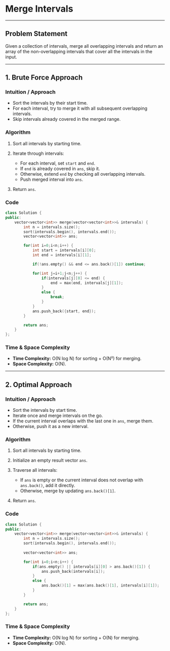 # Merge Intervals

---

## Problem Statement

Given a collection of intervals, merge all overlapping intervals and return an array of the non-overlapping intervals that cover all the intervals in the input.

---

## 1. Brute Force Approach

### Intuition / Approach

* Sort the intervals by their start time.
* For each interval, try to merge it with all subsequent overlapping intervals.
* Skip intervals already covered in the merged range.

### Algorithm

1. Sort all intervals by starting time.
2. Iterate through intervals:

   * For each interval, set `start` and `end`.
   * If `end` is already covered in `ans`, skip it.
   * Otherwise, extend `end` by checking all overlapping intervals.
   * Push merged interval into `ans`.
3. Return `ans`.

### Code

```cpp
class Solution {
public:
    vector<vector<int>> merge(vector<vector<int>>& intervals) {
        int n = intervals.size();
        sort(intervals.begin(), intervals.end());
        vector<vector<int>> ans;

        for(int i=0;i<n;i++) {
            int start = intervals[i][0];
            int end = intervals[i][1];

            if(!ans.empty() && end <= ans.back()[1]) continue;

            for(int j=i+1;j<n;j++) {
                if(intervals[j][0] <= end) {
                    end = max(end, intervals[j][1]);
                }
                else {
                    break;
                }
            }
            ans.push_back({start, end});
        }

        return ans;
    }
};
```

### Time & Space Complexity

* **Time Complexity:** O(N log N) for sorting + O(N²) for merging.
* **Space Complexity:** O(N).

---

## 2. Optimal Approach

### Intuition / Approach

* Sort the intervals by start time.
* Iterate once and merge intervals on the go.
* If the current interval overlaps with the last one in `ans`, merge them.
* Otherwise, push it as a new interval.

### Algorithm

1. Sort all intervals by starting time.
2. Initialize an empty result vector `ans`.
3. Traverse all intervals:

   * If `ans` is empty or the current interval does not overlap with `ans.back()`, add it directly.
   * Otherwise, merge by updating `ans.back()[1]`.
4. Return `ans`.

### Code

```cpp
class Solution {
public:
    vector<vector<int>> merge(vector<vector<int>>& intervals) {
        int n = intervals.size();
        sort(intervals.begin(), intervals.end());
        
        vector<vector<int>> ans;

        for(int i=0;i<n;i++) {
            if(ans.empty() || intervals[i][0] > ans.back()[1]) {
                ans.push_back(intervals[i]);
            }
            else {
                ans.back()[1] = max(ans.back()[1], intervals[i][1]);
            }
        }

        return ans;
    }
};
```

### Time & Space Complexity

* **Time Complexity:** O(N log N) for sorting + O(N) for merging.
* **Space Complexity:** O(N).
